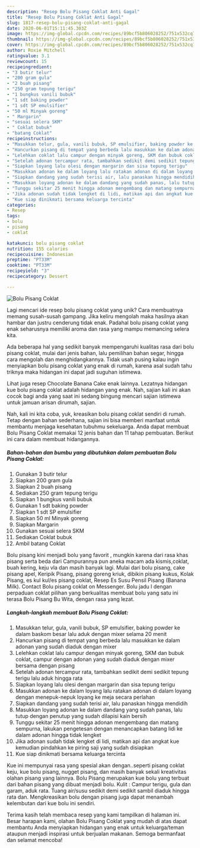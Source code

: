 ```yaml
---
description: "Resep Bolu Pisang Coklat Anti Gagal"
title: "Resep Bolu Pisang Coklat Anti Gagal"
slug: 1817-resep-bolu-pisang-coklat-anti-gagal
date: 2020-06-01T15:11:45.303Z
image: https://img-global.cpcdn.com/recipes/89bcf5b806028252/751x532cq70/bolu-pisang-coklat-foto-resep-utama.jpg
thumbnail: https://img-global.cpcdn.com/recipes/89bcf5b806028252/751x532cq70/bolu-pisang-coklat-foto-resep-utama.jpg
cover: https://img-global.cpcdn.com/recipes/89bcf5b806028252/751x532cq70/bolu-pisang-coklat-foto-resep-utama.jpg
author: Roxie Mitchell
ratingvalue: 3.1
reviewcount: 15
recipeingredient:
- "3 butir telur"
- "200 gram gula"
- "2 buah pisang"
- "250 gram tepung terigu"
- "1 bungkus vanili bubuk"
- "1 sdt baking powder"
- "1 sdt SP emulsifier"
- "50 ml Minyak goreng"
- " Margarin"
- "sesuai selera SKM"
- " Coklat bubuk"
- "batang Coklat"
recipeinstructions:
- "Masukkan telur, gula, vanili bubuk, SP emulsifier, baking powder ke dalam baskom besar lalu aduk dengan mixer selama 20 menit"
- "Hancurkan pisang di tempat yang berbeda lalu masukkan ke dalam adonan yang sudah diaduk dengan mixer"
- "Lelehkan coklat lalu campur dengan minyak goreng, SKM dan bubuk coklat, campur dengan adonan yang sudah diaduk dengan mixer bersama dengan pisang"
- "Setelah adonan tercampur rata, tambahkan sedikit demi sedikit tepung terigu lalu aduk hingga rata"
- "Siapkan loyang lalu olesi dengan margarin dan sisa tepung terigu"
- "Masukkan adonan ke dalam loyang lalu ratakan adonan di dalam loyang dengan menepuk-nepuk loyang ke meja secara perlahan"
- "Siapkan dandang yang sudah terisi air, lalu panaskan hingga mendidih"
- "Masukkan loyang adonan ke dalam dandang yang sudah panas, lalu tutup dengan penutup yang sudah dilapisi kain bersih"
- "Tunggu sekitar 25 menit hingga adonan mengembang dan matang sempurna, lakukan pengetesan dengan menancapkan batang lidi ke dalam adonan hingga tidak lengket"
- "Jika adonan sudah tidak lengket di lidi, matikan api dan angkat kue kemudian pindahkan ke piring saji yang sudah disiapkan"
- "Kue siap dinikmati bersama keluarga tercinta"
categories:
- Resep
tags:
- bolu
- pisang
- coklat

katakunci: bolu pisang coklat 
nutrition: 155 calories
recipecuisine: Indonesian
preptime: "PT33M"
cooktime: "PT33M"
recipeyield: "3"
recipecategory: Dessert

---
```



![Bolu Pisang Coklat](https://img-global.cpcdn.com/recipes/89bcf5b806028252/751x532cq70/bolu-pisang-coklat-foto-resep-utama.jpg)

Lagi mencari ide resep bolu pisang coklat yang unik? Cara membuatnya memang susah-susah gampang. Jika keliru mengolah maka hasilnya akan hambar dan justru cenderung tidak enak. Padahal bolu pisang coklat yang enak seharusnya memiliki aroma dan rasa yang mampu memancing selera kita.

Ada beberapa hal yang sedikit banyak mempengaruhi kualitas rasa dari bolu pisang coklat, mulai dari jenis bahan, lalu pemilihan bahan segar, hingga cara mengolah dan menghidangkannya. Tidak usah pusing kalau ingin menyiapkan bolu pisang coklat yang enak di rumah, karena asal sudah tahu triknya maka hidangan ini dapat jadi suguhan istimewa.

Lihat juga resep Chocolate Banana Cake enak lainnya. Lezatnya hidangan kue bolu pisang coklat adalah hidangan yang enak. Nah, sajian kali ini akan cocok bagi anda yang saat ini sedang bingung mencari sajian istimewa untuk jamuan arisan dirumah, sajian.


Nah, kali ini kita coba, yuk, kreasikan bolu pisang coklat sendiri di rumah. Tetap dengan bahan sederhana, sajian ini bisa memberi manfaat untuk membantu menjaga kesehatan tubuhmu sekeluarga. Anda dapat membuat Bolu Pisang Coklat memakai 12 jenis bahan dan 11 tahap pembuatan. Berikut ini cara dalam membuat hidangannya.

<!--inarticleads1-->

##### Bahan-bahan dan bumbu yang dibutuhkan dalam pembuatan Bolu Pisang Coklat:

1. Gunakan 3 butir telur
1. Siapkan 200 gram gula
1. Siapkan 2 buah pisang
1. Sediakan 250 gram tepung terigu
1. Siapkan 1 bungkus vanili bubuk
1. Gunakan 1 sdt baking powder
1. Siapkan 1 sdt SP emulsifier
1. Siapkan 50 ml Minyak goreng
1. Siapkan  Margarin
1. Gunakan sesuai selera SKM
1. Sediakan  Coklat bubuk
1. Ambil batang Coklat


Bolu pisang kini menjadi bolu yang favorit , mungkin karena dari rasa khas pisang serta beda dari Campurannya pun aneka macam ada kismis,coklat, buah kering, keju vla dan masih banyak lagi. Mulai dari bolu pisang, cake pisang apel, Keripik Pisang, pisang goreng kriuk, dibikin pisang kukus, Kolak Pisang, es kul kul/es pisang coklat, Resep Es Susu Pensil Pisang (Banana Milk). Contact Bolu pisang coklat on Messenger. Bolu jadu l dengan perpaduan coklat pilihan yang berkualitas membuat bolu yang satu ini terasa Bolu Pisang Bu Wita, dengan rasa yang lezat. 

<!--inarticleads2-->

##### Langkah-langkah membuat Bolu Pisang Coklat:

1. Masukkan telur, gula, vanili bubuk, SP emulsifier, baking powder ke dalam baskom besar lalu aduk dengan mixer selama 20 menit
1. Hancurkan pisang di tempat yang berbeda lalu masukkan ke dalam adonan yang sudah diaduk dengan mixer
1. Lelehkan coklat lalu campur dengan minyak goreng, SKM dan bubuk coklat, campur dengan adonan yang sudah diaduk dengan mixer bersama dengan pisang
1. Setelah adonan tercampur rata, tambahkan sedikit demi sedikit tepung terigu lalu aduk hingga rata
1. Siapkan loyang lalu olesi dengan margarin dan sisa tepung terigu
1. Masukkan adonan ke dalam loyang lalu ratakan adonan di dalam loyang dengan menepuk-nepuk loyang ke meja secara perlahan
1. Siapkan dandang yang sudah terisi air, lalu panaskan hingga mendidih
1. Masukkan loyang adonan ke dalam dandang yang sudah panas, lalu tutup dengan penutup yang sudah dilapisi kain bersih
1. Tunggu sekitar 25 menit hingga adonan mengembang dan matang sempurna, lakukan pengetesan dengan menancapkan batang lidi ke dalam adonan hingga tidak lengket
1. Jika adonan sudah tidak lengket di lidi, matikan api dan angkat kue kemudian pindahkan ke piring saji yang sudah disiapkan
1. Kue siap dinikmati bersama keluarga tercinta


Kue ini mempunyai rasa yang spesial akan dengan..seperti pisang coklat keju, kue bolu pisang, nugget pisang, dan masih banyak sekali kreativitas olahan pisang yang lainnya. Bolu Pisang merupakan kue bolu yang terbuat dari bahan pisang yang dibuat menjadi bolu. Kulit : Campur terigu, gula dan garam, aduk rata. Tuang air/susu sedikit demi sedikit sambil diaduk hingga rata dan. Mengkreasikan bolu dengan pisang juga dapat menambah kelembutan dari kue bolu ini sendiri. 

Terima kasih telah membaca resep yang kami tampilkan di halaman ini. Besar harapan kami, olahan Bolu Pisang Coklat yang mudah di atas dapat membantu Anda menyiapkan hidangan yang enak untuk keluarga/teman ataupun menjadi inspirasi untuk berjualan makanan. Semoga bermanfaat dan selamat mencoba!
